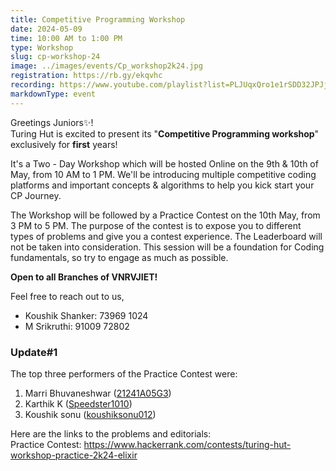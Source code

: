```yaml
---
title: Competitive Programming Workshop
date: 2024-05-09
time: 10:00 AM to 1:00 PM
type: Workshop
slug: cp-workshop-24
image: ../images/events/Cp_workshop2k24.jpg
registration: https://rb.gy/ekqvhc
recording: https://www.youtube.com/playlist?list=PLJUqxQro1e1rSDD32JPJjIQi4dSpebFbI
markdownType: event
---
```



Greetings Juniors✨!<br/>
Turing Hut is excited to present its "**Competitive Programming workshop**"  exclusively for **first** years!

It's a Two - Day Workshop which will be hosted Online on the 9th & 10th of May, from 10 AM to 1 PM. We'll be introducing multiple competitive coding platforms and important concepts & algorithms to help you kick start your CP Journey.

The Workshop will be followed by a Practice Contest on the 10th May, from 3 PM to 5 PM. The purpose of the contest is to expose you to different types of problems and give you a contest experience.
The Leaderboard will not be taken into consideration.
This session will be a foundation for Coding fundamentals, so try to engage as much as possible.

**Open to all Branches of VNRVJIET!**


Feel free to reach out to us,

- Koushik Shanker: 73969 1024
- M Srikruthi: 91009 72802

### Update#1

The top three performers of the Practice Contest were:
1.  Marri Bhuvaneshwar ([21241A05G3](https://www.hackerrank.com/profile/21241A05G3))<br/>
2.  Karthik K ([Speedster1010](https://www.hackerrank.com/profile/Speedster1010))<br/>
3.  Koushik sonu ([koushiksonu012](https://www.hackerrank.com/profile/koushiksonu012))<br/>

Here are the links to the problems and editorials:</br>
Practice Contest: https://www.hackerrank.com/contests/turing-hut-workshop-practice-2k24-elixir</br>